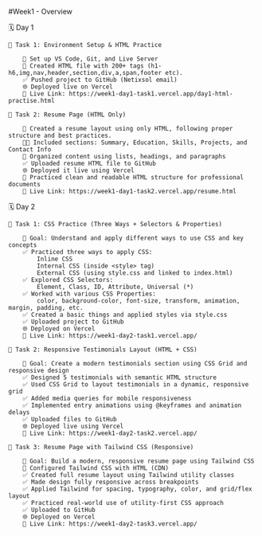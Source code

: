 #Week1 - Overview

🗓️ Day 1

    📄 Task 1: Environment Setup & HTML Practice

        🔧 Set up VS Code, Git, and Live Server
        📄 Created HTML file with 200+ tags (h1-h6,img,nav,header,section,div,a,span,footer etc).
        ✅ Pushed project to GitHub (Netixsol email)
        🌐 Deployed live on Vercel
        🔗 Live Link: https://week1-day1-task1.vercel.app/day1-html-practise.html

    📄 Task 2: Resume Page (HTML Only)

        🔧 Created a resume layout using only HTML, following proper structure and best practices.
        🧑‍💼 Included sections: Summary, Education, Skills, Projects, and Contact Info
        📑 Organized content using lists, headings, and paragraphs
        ✅ Uploaded resume HTML file to GitHub
        🌐 Deployed it live using Vercel
        🎯 Practiced clean and readable HTML structure for professional documents
        🔗 Live Link: https://week1-day1-task2.vercel.app/resume.html

🗓️ Day 2

    📄 Task 1: CSS Practice (Three Ways + Selectors & Properties)

        🎯 Goal: Understand and apply different ways to use CSS and key concepts
        ✅ Practiced three ways to apply CSS:
            Inline CSS
            Internal CSS (inside <style> tag)
            External CSS (using style.css and linked to index.html)
        ✅ Explored CSS Selectors:
            Element, Class, ID, Attribute, Universal (*)
        ✅ Worked with various CSS Properties:
            color, background-color, font-size, transform, animation, margin, padding, etc.
        ✅ Created a basic things and applied styles via style.css
        ✅ Uploaded project to GitHub
        🌐 Deployed on Vercel
        🔗 Live Link: https://week1-day2-task1.vercel.app/

    📄 Task 2: Responsive Testimonials Layout (HTML + CSS)

        🎯 Goal: Create a modern testimonials section using CSS Grid and responsive design
        ✅ Designed 5 testimonials with semantic HTML structure
        ✅ Used CSS Grid to layout testimonials in a dynamic, responsive grid
        ✅ Added media queries for mobile responsiveness
        ✅ Implemented entry animations using @keyframes and animation delays
        ✅ Uploaded files to GitHub
        🌐 Deployed live using Vercel
        🔗 Live Link: https://week1-day2-task2.vercel.app/

    📄 Task 3: Resume Page with Tailwind CSS (Responsive)

        🎯 Goal: Build a modern, responsive resume page using Tailwind CSS
        🔧 Configured Tailwind CSS with HTML (CDN)
        ✅ Created full resume layout using Tailwind utility classes
        ✅ Made design fully responsive across breakpoints
        ✅ Applied Tailwind for spacing, typography, color, and grid/flex layout
        ✅ Practiced real-world use of utility-first CSS approach
        ✅ Uploaded to GitHub
        🌐 Deployed on Vercel
        🔗 Live Link: https://week1-day2-task3.vercel.app/
